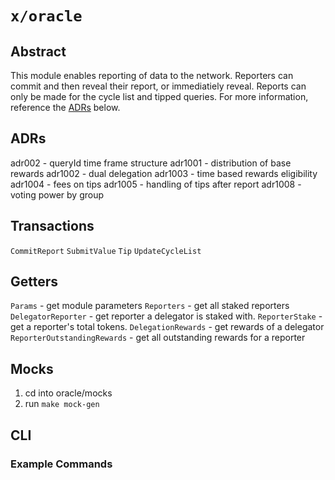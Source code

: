 # `x/oracle`

## Abstract

This module enables reporting of data to the network. Reporters can commit and then reveal their report, or immediatiely reveal. Reports can only be made for the cycle list and tipped queries. For more information, reference the [ADRs](#adrs) below.

## ADRs

adr002 - queryId time frame structure
adr1001 - distribution of base rewards
adr1002 - dual delegation
adr1003 - time based rewards eligibility
adr1004 - fees on tips
adr1005 - handling of tips after report
adr1008 - voting power by group

## Transactions

`CommitReport`
`SubmitValue`
`Tip`
`UpdateCycleList`

## Getters

`Params` - get module parameters
`Reporters` - get all staked reporters
`DelegatorReporter` - get reporter a delegator is staked with.
`ReporterStake` - get a reporter's total tokens.
`DelegationRewards` - get rewards of a delegator
`ReporterOutstandingRewards` - get all outstanding rewards for a reporter

## Mocks

1. cd into oracle/mocks
2. run `make mock-gen`

## CLI

### Example Commands

